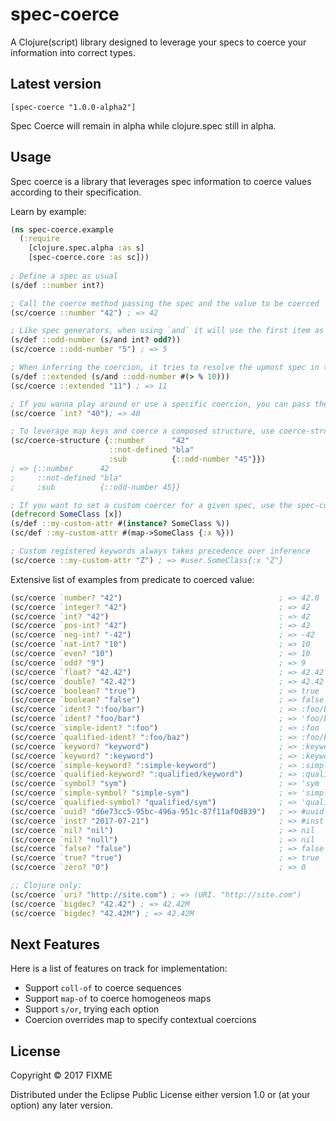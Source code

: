 # spec-coerce

A Clojure(script) library designed to leverage your specs to coerce your information into correct types.

## Latest version

```
[spec-coerce "1.0.0-alpha2"]
```

Spec Coerce will remain in alpha while clojure.spec still in alpha.

## Usage

Spec coerce is a library that leverages spec information to coerce values according to their specification.

Learn by example:

```clojure
(ns spec-coerce.example
  (:require
    [clojure.spec.alpha :as s]
    [spec-coerce.core :as sc]))
    
; Define a spec as usual
(s/def ::number int?)

; Call the coerce method passing the spec and the value to be coerced
(sc/coerce ::number "42") ; => 42

; Like spec generators, when using `and` it will use the first item as the inference source
(s/def ::odd-number (s/and int? odd?))
(sc/coerce ::odd-number "5") ; => 5

; When inferring the coercion, it tries to resolve the upmost spec in the definition
(s/def ::extended (s/and ::odd-number #(> % 10)))
(sc/coerce ::extended "11") ; => 11

; If you wanna play around or use a specific coercion, you can pass the predicate symbol directly
(sc/coerce `int? "40"); => 40

; To leverage map keys and coerce a composed structure, use coerce-structure
(sc/coerce-structure {::number      "42"
                      ::not-defined "bla"
                      :sub          {::odd-number "45"}})
; => {::number      42
;     ::not-defined "bla"
;     :sub          {::odd-number 45}}

; If you want to set a custom coercer for a given spec, use the spec-coerce registry
(defrecord SomeClass [x])
(s/def ::my-custom-attr #(instance? SomeClass %))
(sc/def ::my-custom-attr #(map->SomeClass {:x %}))

; Custom registered keywords always takes precedence over inference
(sc/coerce ::my-custom-attr "Z") ; => #user.SomeClass{:x "Z"}
```

Extensive list of examples from predicate to coerced value:

```clojure
(sc/coerce `number? "42")                                   ; => 42.0
(sc/coerce `integer? "42")                                  ; => 42
(sc/coerce `int? "42")                                      ; => 42
(sc/coerce `pos-int? "42")                                  ; => 42
(sc/coerce `neg-int? "-42")                                 ; => -42
(sc/coerce `nat-int? "10")                                  ; => 10
(sc/coerce `even? "10")                                     ; => 10
(sc/coerce `odd? "9")                                       ; => 9
(sc/coerce `float? "42.42")                                 ; => 42.42
(sc/coerce `double? "42.42")                                ; => 42.42
(sc/coerce `boolean? "true")                                ; => true
(sc/coerce `boolean? "false")                               ; => false
(sc/coerce `ident? ":foo/bar")                              ; => :foo/bar
(sc/coerce `ident? "foo/bar")                               ; => 'foo/bar
(sc/coerce `simple-ident? ":foo")                           ; => :foo
(sc/coerce `qualified-ident? ":foo/baz")                    ; => :foo/baz
(sc/coerce `keyword? "keyword")                             ; => :keyword
(sc/coerce `keyword? ":keyword")                            ; => :keyword
(sc/coerce `simple-keyword? ":simple-keyword")              ; => :simple-keyword
(sc/coerce `qualified-keyword? ":qualified/keyword")        ; => :qualified/keyword
(sc/coerce `symbol? "sym")                                  ; => 'sym
(sc/coerce `simple-symbol? "simple-sym")                    ; => 'simple-sym
(sc/coerce `qualified-symbol? "qualified/sym")              ; => 'qualified/sym
(sc/coerce `uuid? "d6e73cc5-95bc-496a-951c-87f11af0d839")   ; => #uuid "d6e73cc5-95bc-496a-951c-87f11af0d839"
(sc/coerce `inst? "2017-07-21")                             ; => #inst "2017-07-21T00:00:00.000000000-00:00"
(sc/coerce `nil? "nil")                                     ; => nil
(sc/coerce `nil? "null")                                    ; => nil
(sc/coerce `false? "false")                                 ; => false
(sc/coerce `true? "true")                                   ; => true
(sc/coerce `zero? "0")                                      ; => 0

;; Clojure only:
(sc/coerce `uri? "http://site.com") ; => (URI. "http://site.com")
(sc/coerce `bigdec? "42.42") ; => 42.42M
(sc/coerce `bigdec? "42.42M") ; => 42.42M
```

## Next Features

Here is a list of features on track for implementation:

* Support `coll-of` to coerce sequences
* Support `map-of` to coerce homogeneos maps
* Support `s/or`, trying each option
* Coercion overrides map to specify contextual coercions

## License

Copyright © 2017 FIXME

Distributed under the Eclipse Public License either version 1.0 or (at
your option) any later version.
